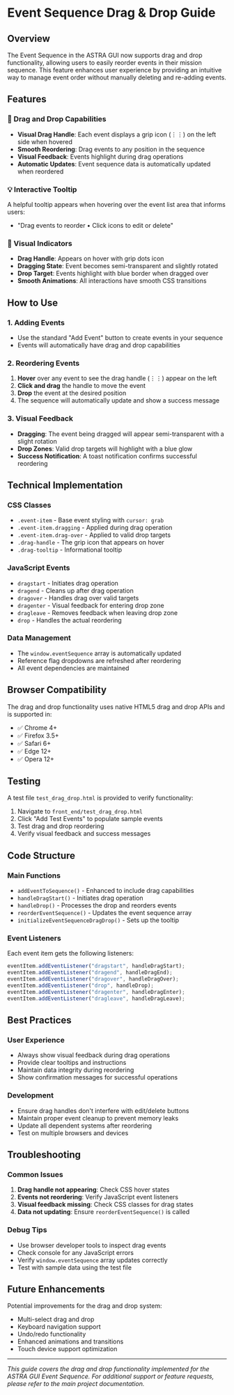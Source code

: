 # Event Sequence Drag & Drop Guide

## Overview

The Event Sequence in the ASTRA GUI now supports drag and drop functionality, allowing users to easily reorder events in their mission sequence. This feature enhances user experience by providing an intuitive way to manage event order without manually deleting and re-adding events.

## Features

### 🔧 Drag and Drop Capabilities

- **Visual Drag Handle**: Each event displays a grip icon (⋮⋮) on the left side when hovered
- **Smooth Reordering**: Drag events to any position in the sequence
- **Visual Feedback**: Events highlight during drag operations
- **Automatic Updates**: Event sequence data is automatically updated when reordered

### 💡 Interactive Tooltip

A helpful tooltip appears when hovering over the event list area that informs users:

- "Drag events to reorder • Click icons to edit or delete"

### 🎨 Visual Indicators

- **Drag Handle**: Appears on hover with grip dots icon
- **Dragging State**: Event becomes semi-transparent and slightly rotated
- **Drop Target**: Events highlight with blue border when dragged over
- **Smooth Animations**: All interactions have smooth CSS transitions

## How to Use

### 1. Adding Events

- Use the standard "Add Event" button to create events in your sequence
- Events will automatically have drag and drop capabilities

### 2. Reordering Events

1. **Hover** over any event to see the drag handle (⋮⋮) appear on the left
2. **Click and drag** the handle to move the event
3. **Drop** the event at the desired position
4. The sequence will automatically update and show a success message

### 3. Visual Feedback

- **Dragging**: The event being dragged will appear semi-transparent with a slight rotation
- **Drop Zones**: Valid drop targets will highlight with a blue glow
- **Success Notification**: A toast notification confirms successful reordering

## Technical Implementation

### CSS Classes

- `.event-item` - Base event styling with `cursor: grab`
- `.event-item.dragging` - Applied during drag operation
- `.event-item.drag-over` - Applied to valid drop targets
- `.drag-handle` - The grip icon that appears on hover
- `.drag-tooltip` - Informational tooltip

### JavaScript Events

- `dragstart` - Initiates drag operation
- `dragend` - Cleans up after drag operation
- `dragover` - Handles drag over valid targets
- `dragenter` - Visual feedback for entering drop zone
- `dragleave` - Removes feedback when leaving drop zone
- `drop` - Handles the actual reordering

### Data Management

- The `window.eventSequence` array is automatically updated
- Reference flag dropdowns are refreshed after reordering
- All event dependencies are maintained

## Browser Compatibility

The drag and drop functionality uses native HTML5 drag and drop APIs and is supported in:

- ✅ Chrome 4+
- ✅ Firefox 3.5+
- ✅ Safari 6+
- ✅ Edge 12+
- ✅ Opera 12+

## Testing

A test file `test_drag_drop.html` is provided to verify functionality:

1. Navigate to `front_end/test_drag_drop.html`
2. Click "Add Test Events" to populate sample events
3. Test drag and drop reordering
4. Verify visual feedback and success messages

## Code Structure

### Main Functions

- `addEventToSequence()` - Enhanced to include drag capabilities
- `handleDragStart()` - Initiates drag operation
- `handleDrop()` - Processes the drop and reorders events
- `reorderEventSequence()` - Updates the event sequence array
- `initializeEventSequenceDragDrop()` - Sets up the tooltip

### Event Listeners

Each event item gets the following listeners:

```javascript
eventItem.addEventListener("dragstart", handleDragStart);
eventItem.addEventListener("dragend", handleDragEnd);
eventItem.addEventListener("dragover", handleDragOver);
eventItem.addEventListener("drop", handleDrop);
eventItem.addEventListener("dragenter", handleDragEnter);
eventItem.addEventListener("dragleave", handleDragLeave);
```

## Best Practices

### User Experience

- Always show visual feedback during drag operations
- Provide clear tooltips and instructions
- Maintain data integrity during reordering
- Show confirmation messages for successful operations

### Development

- Ensure drag handles don't interfere with edit/delete buttons
- Maintain proper event cleanup to prevent memory leaks
- Update all dependent systems after reordering
- Test on multiple browsers and devices

## Troubleshooting

### Common Issues

1. **Drag handle not appearing**: Check CSS hover states
2. **Events not reordering**: Verify JavaScript event listeners
3. **Visual feedback missing**: Check CSS classes for drag states
4. **Data not updating**: Ensure `reorderEventSequence()` is called

### Debug Tips

- Use browser developer tools to inspect drag events
- Check console for any JavaScript errors
- Verify `window.eventSequence` array updates correctly
- Test with sample data using the test file

## Future Enhancements

Potential improvements for the drag and drop system:

- Multi-select drag and drop
- Keyboard navigation support
- Undo/redo functionality
- Enhanced animations and transitions
- Touch device support optimization

---

_This guide covers the drag and drop functionality implemented for the ASTRA GUI Event Sequence. For additional support or feature requests, please refer to the main project documentation._
